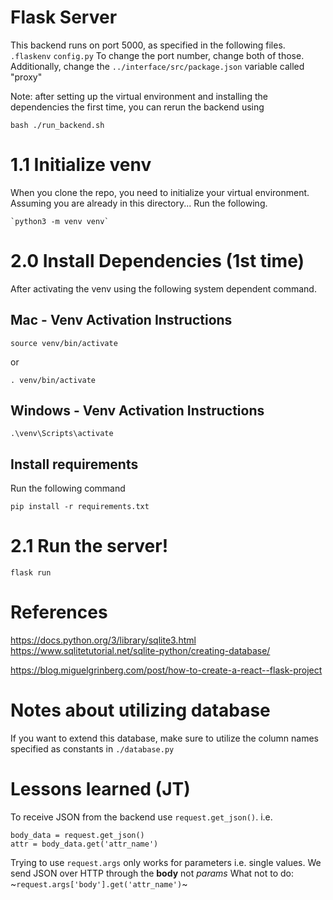 # Flask Server
This backend runs on port 5000, as specified in the following files.
`.flaskenv`
`config.py`
To change the port number, change both of those.
Additionally, change the `../interface/src/package.json` variable called "proxy"

Note: after setting up the virtual environment and installing the dependencies the first time,
you can rerun the backend using 
```
bash ./run_backend.sh
```

# 1.1 Initialize venv
When you clone the repo, you need to initialize your virtual environment.
Assuming you are already in this directory... Run the following.
```
`python3 -m venv venv`
```
# 2.0 Install Dependencies (1st time)
After activating the venv using the following system dependent command.
## Mac - Venv Activation Instructions
```
source venv/bin/activate
```
or 
```
. venv/bin/activate
```
## Windows - Venv Activation Instructions
```
.\venv\Scripts\activate
```

## Install requirements
Run the following command
```
pip install -r requirements.txt
``` 

# 2.1 Run the server!
`flask run`

# References
https://docs.python.org/3/library/sqlite3.html
https://www.sqlitetutorial.net/sqlite-python/creating-database/

https://blog.miguelgrinberg.com/post/how-to-create-a-react--flask-project

# Notes about utilizing database
If you want to extend this database, make sure to utilize the column names
specified as constants in `./database.py`


# Lessons learned (JT)
To receive JSON from the backend use `request.get_json()`.
i.e. 
```{py}
body_data = request.get_json()
attr = body_data.get('attr_name')
```
Trying to use `request.args` only works for parameters i.e. single values.
We send JSON over HTTP through the **body** not *params*
What not to do:  ~`request.args['body'].get('attr_name')`~